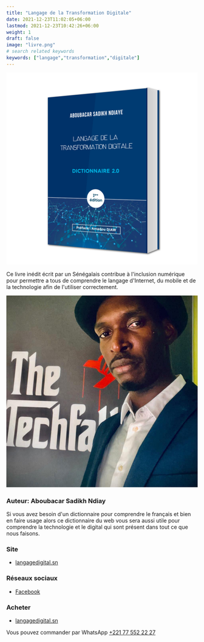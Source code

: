 ```yaml
---
title: "Langage de la Transformation Digitale"
date: 2021-12-23T11:02:05+06:00
lastmod: 2021-12-23T10:42:26+06:00
weight: 1
draft: false
image: "livre.png"
# search related keywords
keywords: ["langage","transformation","digitale"]
---
```


![Langage de la Transformation Digitale](livre.png "Langage de la Transformation Digitale")

Ce livre inédit écrit par un Sénégalais contribue à l'inclusion numérique pour permettre a tous de comprendre le langage d'Internet, du mobile et de la technologie afin de l'utiliser correctement.

![Aboubacar Sadikh Ndiay](auteur.jpg "Aboubacar Sadikh Ndiay")

### Auteur: Aboubacar Sadikh Ndiay

Si vous avez besoin d'un dictionnaire pour comprendre le français et bien en faire usage alors ce dictionnaire du web vous sera aussi utile pour comprendre la technologie et le digital qui sont présent dans tout ce que nous faisons.

### Site

- [langagedigital.sn](https://langagedigital.sn)

### Réseaux sociaux

- [Facebook](https://www.facebook.com/langagedelatransformationdigitale)

### Acheter
- [langagedigital.sn](https://langagedigital.sn)

Vous pouvez commander par WhatsApp [+221 77 552 22 27](tel:+221775522227)
